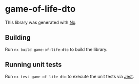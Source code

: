 # game-of-life-dto

This library was generated with [Nx](https://nx.dev).

## Building

Run `nx build game-of-life-dto` to build the library.

## Running unit tests

Run `nx test game-of-life-dto` to execute the unit tests via [Jest](https://jestjs.io).
